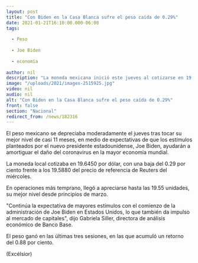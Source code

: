```yaml
---
layout: post
title: "Con Biden en la Casa Blanca sufre el peso caída de 0.29%"
date: 2021-01-21T16:10:00.000-06:00
tags:
  
  - Peso
  
  - Joe Biden
  
  - economía
  
author: nil
description: "La moneda mexicana inició este jueves al cotizarse en 19.64 unidades por dólar; hay expectativa por mayores estímulos en EU"
image: "/uploads/2021/images-2515925.jpg"
video: nil
audio: nil
alt: "Con Biden en la Casa Blanca sufre el peso caída de 0.29%"
front: false
section: "Nacional"
redirect_from: /news/182316
---
```


El peso mexicano se depreciaba moderadamente el jueves tras tocar su mejor nivel de casi 11 meses, en medio de expectativas de que los estímulos planteados por el nuevo presidente estadounidense, Joe Biden, ayudarán a amortiguar el daño del coronavirus en la mayor economía mundial.

La moneda local cotizaba en 19.6450 por dólar, con una baja del 0.29 por ciento frente a los 19.5880 del precio de referencia de Reuters del miércoles.

En operaciones más temprano, llegó a apreciarse hasta las 19.55 unidades, su mejor nivel desde principios de marzo.

"Continúa la expectativa de mayores estímulos con el comienzo de la administración de Joe Biden en Estados Unidos, lo que también da impulso al mercado de capitales", dijo Gabriela Siller, directora de análisis económico de Banco Base.

El peso ganó en las últimas tres sesiones, en las que acumuló un retorno del 0.88 por ciento.

(Excélsior)